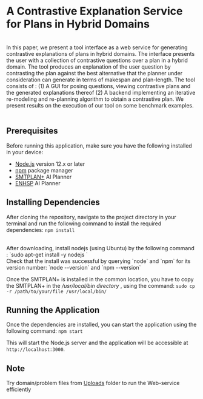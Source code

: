 # A Contrastive Explanation Service for Plans in Hybrid Domains
<br>
In this paper, we present a tool interface as a web service for generating contrastive explanations of plans in hybrid domains. The interface presents the user with a collection of contrastive questions over a plan in a hybrid domain. The tool produces an explanation of the user question by contrasting the plan against the best alternative that the planner under consideration can generate in terms of makespan and plan-length. The tool consists of : (1) A GUI for posing questions, viewing contrastive plans and the generated explanations thereof (2) A backend implementing an iterative re-modeling and re-planning algorithm to obtain a contrastive plan. We present results on the execution of our tool on some benchmark examples.
<br>
<br>

## Prerequisites

Before running this application, make sure you have the following installed in your device:

- [Node.js](https://nodejs.org/en/) version 12.x or later
- [npm](https://www.npmjs.com/) package manager
- [SMTPLAN+](https://github.com/KCL-Planning/SMTPlan) AI Planner 
- [ENHSP](https://sites.google.com/view/enhsp/) AI Planner

## Installing Dependencies

After cloning the repository, navigate to the project directory in your terminal and run the following command to install the required dependencies:
`npm install`

<br>
After downloading, install nodejs (using Ubuntu) by the following command : `sudo apt-get install -y nodejs
`
<br>
Check that the install was successful by querying `node` and `npm` for its version number: `node --version` and `npm --version`

Once the SMTPLAN+ is installed in the common location, you have to copy the SMTPLAN+ in the _/usr/local/bin directory_ , using the command: `sudo cp -r /path/to/your/file /usr/local/bin/
`  

## Running the Application

Once the dependencies are installed, you can start the application using the following command: `npm start`

This will start the Node.js server and the application will be accessible at `http://localhost:3000`.


## Note 

Try domain/problem files from [Uploads](https://github.com/manabjamin2nadved1947/XAIP/tree/main/uploads) folder to run the Web-service efficiently

